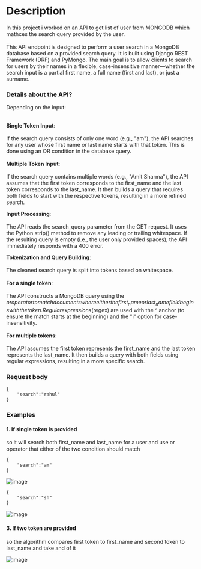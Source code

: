 # Description
In this project i worked on an API to get list of user from MONGODB which mathces the search query provided by the user.<br></br>
This API endpoint is designed to perform a user search in a MongoDB database based on a provided search query. It is built using Django REST Framework (DRF) and PyMongo. The main goal is to allow clients to search for users by their names in a flexible, case-insensitive manner—whether the search input is a partial first name, a full name (first and last), or just a surname.

### Details about the API?
Depending on the input:<br></br>

  <b>Single Token Input</b>:<br></br>
    If the search query consists of only one word (e.g., "am"), the API searches for any user whose first name or last name starts with that token. This is done using an OR condition in the database query.<br></br>
  <b>Multiple Token Input</b>:<br></br>
    If the search query contains multiple words (e.g., "Amit Sharma"), the API assumes that the first token corresponds to the first_name and the last token corresponds to the last_name. It then builds a query that requires both fields to start with the respective tokens, resulting in a more refined search.

<b>Input Processing</b>:<br></br>
    The API reads the search_query parameter from the GET request.
    It uses the Python strip() method to remove any leading or trailing whitespace.
    If the resulting query is empty (i.e., the user only provided spaces), the API immediately responds with a 400 error.

<b>Tokenization and Query Building</b>:<br></br>
    The cleaned search query is split into tokens based on whitespace.<br></br>
    <b>For a single token</b>:<br></br>
    The API constructs a MongoDB query using the $or operator to match documents where either the first_name or last_name field begins with the token. Regular expressions ($regex) are used with the ^ anchor (to ensure the match starts at the beginning) and the "i" option for case-insensitivity.
    <br></br><b>For multiple tokens</b>:<br></br>
    The API assumes the first token represents the first_name and the last token represents the last_name. It then builds a query with both fields using regular expressions, resulting in a more specific search.

### Request body
```
{
    "search":"rahul"
}

```

### Examples

#### 1. If single token is provided
so it will search both first_name and last_name for a user and use or operator that either of the two condition should match
```
{
    "search":"am"
}
```

![image](https://github.com/user-attachments/assets/817c34cc-baba-4055-a147-b66bc56d1b4a)

```
{
    "search":"sh"
}
```
![image](https://github.com/user-attachments/assets/b3ddd6b4-235e-49f0-bbb2-77e68e8c603b)

#### 3. If two token are provided
so the algorithm compares first token to first_name and second token to last_name and take and of it

![image](https://github.com/user-attachments/assets/5dafc49c-c92c-4e10-ab56-a0564a8d8229)


